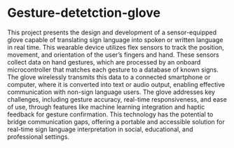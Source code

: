 # Gesture-detetction-glove
This project presents the design and development of a sensor-equipped glove capable of translating sign language into spoken or written language in real time. This wearable device utilizes flex sensors to track the position, movement, and orientation of the user’s fingers and hand. These sensors collect data on hand gestures, which are processed by an onboard microcontroller that matches each gesture to a database of known signs. The glove wirelessly transmits this data to a connected smartphone or computer, where it is converted into text or audio output, enabling effective communication with non-sign language users.
The glove addresses key challenges, including gesture accuracy, real-time responsiveness, and ease of use, through features like machine learning integration and haptic feedback for gesture confirmation. This technology has the potential to bridge communication gaps, offering a portable and accessible solution for real-time sign language interpretation in social, educational, and professional settings.
